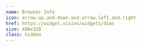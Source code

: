 ```yaml
---
name: Browser Info
icon: arrow.up.and.down.and.arrow.left.and.right
href: https://widget.vision/widgets/dims
size: 480x320
class: hidden
---
```

